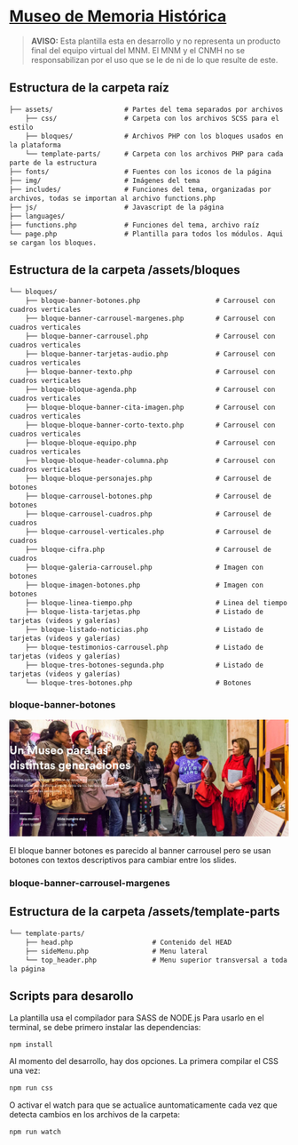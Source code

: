 # [Museo de Memoria Histórica](http://museodememoria.gov.co)

> **AVISO:** Esta plantilla esta en desarrollo y no representa un producto final del equipo virtual del MNM. El MNM y el CNMH no se responsabilizan por el uso que se le de ni de lo que resulte de este.

## Estructura de la carpeta raíz

    ├── assets/                  # Partes del tema separados por archivos
        ├── css/                 # Carpeta con los archivos SCSS para el estilo
        ├── bloques/             # Archivos PHP con los bloques usados en la plataforma
        └── template-parts/      # Carpeta con los archivos PHP para cada parte de la estructura
    ├── fonts/                   # Fuentes con los iconos de la página
    ├── img/                     # Imágenes del tema
    ├── includes/                # Funciones del tema, organizadas por archivos, todas se importan al archivo functions.php
    ├── js/                      # Javascript de la página
    ├── languages/
    ├── functions.php            # Funciones del tema, archivo raíz
    └── page.php                 # Plantilla para todos los módulos. Aqui se cargan los bloques.

## Estructura de la carpeta /assets/bloques

    └── bloques/
        ├── bloque-banner-botones.php                   # Carrousel con cuadros verticales
        ├── bloque-banner-carrousel-margenes.php        # Carrousel con cuadros verticales
        ├── bloque-banner-carrousel.php                 # Carrousel con cuadros verticales
        ├── bloque-banner-tarjetas-audio.php            # Carrousel con cuadros verticales
        ├── bloque-banner-texto.php                     # Carrousel con cuadros verticales
        ├── bloque-bloque-agenda.php                    # Carrousel con cuadros verticales
        ├── bloque-bloque-banner-cita-imagen.php        # Carrousel con cuadros verticales
        ├── bloque-bloque-banner-corto-texto.php        # Carrousel con cuadros verticales
        ├── bloque-bloque-equipo.php                    # Carrousel con cuadros verticales
        ├── bloque-bloque-header-columna.php            # Carrousel con cuadros verticales
        ├── bloque-bloque-personajes.php                # Carrousel de botones
        ├── bloque-carrousel-botones.php                # Carrousel de botones
        ├── bloque-carrousel-cuadros.php                # Carrousel de cuadros
        ├── bloque-carrousel-verticales.php             # Carrousel de cuadros
        ├── bloque-cifra.php                            # Carrousel de cuadros
        ├── bloque-galeria-carrousel.php                # Imagen con botones
        ├── bloque-imagen-botones.php                   # Imagen con botones
        ├── bloque-linea-tiempo.php                     # Linea del tiempo
        ├── bloque-lista-tarjetas.php                   # Listado de tarjetas (videos y galerías)
        ├── bloque-listado-noticias.php                 # Listado de tarjetas (videos y galerías)
        ├── bloque-testimonios-carrousel.php            # Listado de tarjetas (videos y galerías)
        ├── bloque-tres-botones-segunda.php             # Listado de tarjetas (videos y galerías)
        └── bloque-tres-botones.php                     # Botones

### bloque-banner-botones

![banner-botones-mnm](./img/readme/banner-botones.jpg)

El bloque banner botones es parecido al banner carrousel pero se usan botones con textos descriptivos para cambiar entre los slides.

### bloque-banner-carrousel-margenes


## Estructura de la carpeta /assets/template-parts

    └── template-parts/
        ├── head.php                    # Contenido del HEAD
        ├── sideMenu.php                # Menu lateral
        └── top_header.php              # Menu superior transversal a toda la página

## Scripts para desarollo

La plantilla usa el compilador para SASS de NODE.js
Para usarlo en el terminal, se debe primero instalar las dependencias:

```bash
npm install
```

Al momento del desarrollo, hay dos opciones. La primera compilar el CSS una vez:

```bash
npm run css
```

O activar el watch para que se actualice auntomaticamente cada vez que detecta cambios en los archivos de la carpeta:

```bash
npm run watch
```
